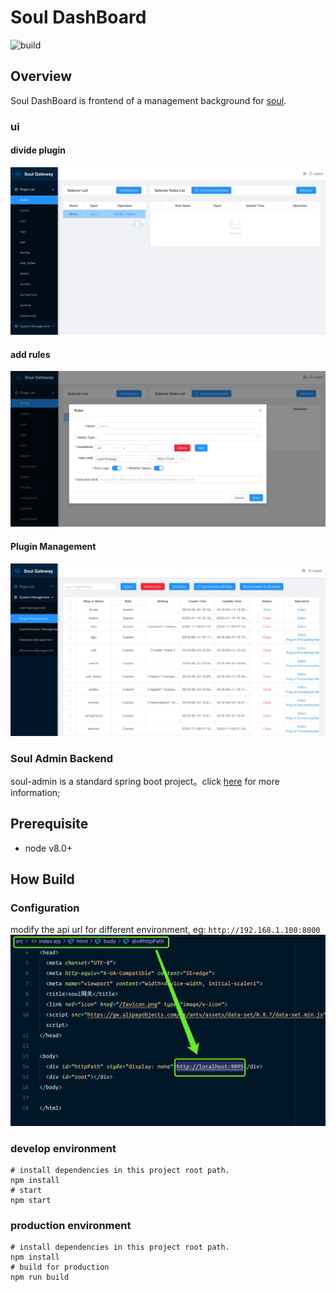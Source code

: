 # Soul DashBoard

![build](https://github.com/dromara/soul-dashboard/workflows/build/badge.svg)


## Overview
Soul DashBoard is frontend of a management background for [soul](https://github.com/dromara/soul).

### ui

#### divide plugin
![index](./doc/img/index.jpg)

#### add rules
![add rules](./doc/img/add-rules.png)

#### Plugin Management
![Plugin Management](./doc/img/plugin-management.jpg)

### Soul Admin Backend
soul-admin is a standard spring boot project。click [here](https://github.com/dromara/soul/tree/master/soul-admin) for more information;




## Prerequisite
- node v8.0+

## How Build

### Configuration

modify the api url for different environment, eg: `http://192.168.1.100:8000`
![index.ejs](./doc/img/index.ejs.png)


### develop environment

```shell
# install dependencies in this project root path.
npm install
# start
npm start
```

### production environment

```shell
# install dependencies in this project root path.
npm install
# build for production
npm run build
```
